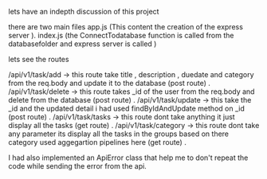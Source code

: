 lets have an indepth discussion of this project

there are two main files app.js (This content the creation of the express server ). index.js (the ConnectTodatabase function is called from the databasefolder and express server is called )

lets see the routes

/api/v1/task/add -> this route take title , description , duedate and category from the req.body and update it to the database  (post route) .                        
/api/v1/task/delete -> this route takes _id of the user from the req.body and delete from the database (post route) .
/api/v1/task/update -> this take the  _id and the updated detail i had used findByIdAndUpdate method on _id (post route) .
/api/v1/task/tasks ->  this route dont take anything it just display all the tasks (get route) .
/api/v1/task/category ->  this route dont take any parameter its display all the tasks in the groups based on there category used aggegartion pipelines here  (get route) .



I had also implemented an ApiError class that help me to don't repeat the code while sending the error from the api.


